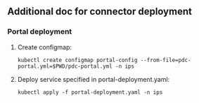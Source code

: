 ## Additional doc for connector deployment

### Portal deployment

1. Create configmap:
   ```
   kubectl create configmap portal-config --from-file=pdc-portal.yml=$PWD/pdc-portal.yml -n ips 
   ```

2. Deploy service specified in portal-deployment.yaml:
   ```
   kubectl apply -f portal-deployment.yaml -n ips
   ```
